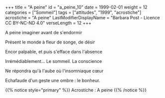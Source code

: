 +++
title = "A peine"
id = "a_peine_10"
date = 1999-02-01
weight = 12
categories = ["Sommeil"]
tags = ["attitudes", "1999", "acrostiche"]
acrostiche = "A peine"
LastModifierDisplayName = "Barbara Post - Licence CC BY-NC-ND 4.0"
verseLength = 12
+++

A peine imaginer avant de s'endormir

Présent le monde à fleur de songe, de désir

Encor palpable, et puis s'efface dans l'absence

Irrémédiablement... Le sommeil. La conscience

Ne répondra qu'à l'aube où l'insomniaque cœur

Echafaude d'un geste une ombre : le bonheur.

{{% notice style="primary" %}}
Acrostiche : A peine
{{% /notice %}}
